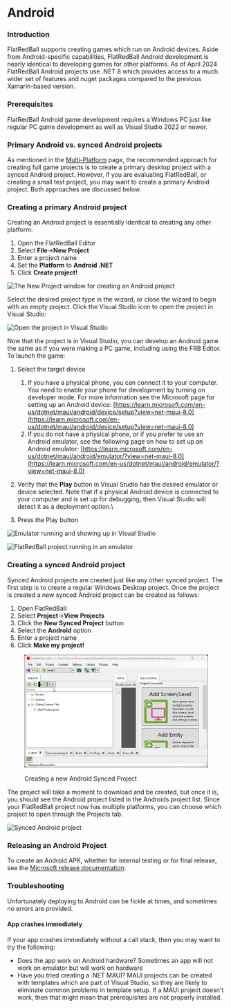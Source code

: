 # Android

### Introduction

FlatRedBall supports creating games which run on Android devices. Aside from Android-specific capabilities, FlatRedBall Android development is nearly identical to developing games for other platforms. As of April 2024 FlatRedBall Android projects use .NET 8 which provides access to a much wider set of features and nuget packages compared to the previous Xamarin-based version.

### Prerequisites

FlatRedBall Android game development requires a Windows PC just like regular PC game development as well as Visual Studio 2022 or newer.

### Primary Android vs. synced Android projects

As mentioned in the [Multi-Platform](../) page, the recommended approach for creating full game projects  is to create a primary desktop project with a synced Android project. However, if you are evaluating FlatRedBall, or creating a small test project, you may want to create a primary Android project. Both approaches are discussed below.

### Creating a primary Android project

Creating an Android project is essentially identical to creating any other platform:

1. Open the FlatRedBall Editor
2. Select **File**->**New Project**
3. Enter a project name
4. Set the **Platform** to **Android .NET**
5. Click **Create project!**

![The New Project window for creating an Android project](<../../../.gitbook/assets/07\_09 03 11.png>)

Select the desired project type in the wizard, or close the wizard to begin with an empty project. Click the Visual Studio icon to open the project in Visual Studio:

![Open the project in Visual Studio](../../../media/2022-03-img\_6235dd408496f.png)

Now that the project is in Visual Studio, you can develop an Android game the same as if you were making a PC game, including using the FRB Editor. To launch the game:

1. Select the target device
   1. If you have a physical phone, you can connect it to your computer. You need to enable your phone for development by turning on developer mode. For more information see the Microsoft page for setting up an Android device: [https://learn.microsoft.com/en-us/dotnet/maui/android/device/setup?view=net-maui-8.0](https://learn.microsoft.com/en-us/dotnet/maui/android/device/setup?view=net-maui-8.0)
   2. If you do not have a physical phone, or if you prefer to use an Android emulator, see the following page on how to set up an Android emulator: [https://learn.microsoft.com/en-us/dotnet/maui/android/emulator/?view=net-maui-8.0](https://learn.microsoft.com/en-us/dotnet/maui/android/emulator/?view=net-maui-8.0)
2. Verify that the **Play** button in Visual Studio has the desired emulator or device selected. Note that if a physical Android device is connected to your computer and is set up for debugging, then Visual Studio will detect it as a deployment option.\

3. Press the Play button

![Emulator running and showing up in Visual Studio](../../../media/2016-11-img\_581ac5bb6021e.png)

![FlatRedBall project running in an emulator](../../../media/migrated\_media-RunningGenymotion.png)

### Creating a synced Android project

Synced Android projects are created just like any other synced project. The first step is to create a regular Windows Desktop project. Once the project is created a new synced Android project can be created as follows:

1. Open FlatRedBall
2. Select **Project**->**View Projects**
3. Click the **New Synced Project** button
4. Select the **Android** option
5. Enter a project name
6. Click **Make my project!**

<figure><img src="../../../.gitbook/assets/07_09 11 15.gif" alt=""><figcaption><p>Creating a new Android Synced Project</p></figcaption></figure>

The project will take a moment to download and be created, but once it is, you should see the Android project listed in the Androids project list. Since your FlatRedBall project now has multiple platforms, you can choose which project to open through the Projects tab.

![Synced Android project](<../../../.gitbook/assets/07\_09 12 21.png>)

### Releasing an Android Project

To create an Android APK, whether for internal testing or for final release, see the [Microsoft release documentation](https://docs.microsoft.com/en-us/xamarin/android/deploy-test/release-prep/?tabs=windows).

### Troubleshooting

Unfortunately deploying to Android can be fickle at times, and sometimes no errors are provided.

#### App crashes immediately

If your app crashes immediately without a call stack, then you may want to try the following:

* Does the app work on Android hardware? Sometimes an app will not work on emulator but will work on hardware
* Have you tried creating a .NET MAUI? MAUI projects can be created with templates which are part of Visual Studio, so they are likely to eliminate common problems in template setup. If a MAUI project doesn't work, then that might mean that prerequisites are not properly installed.
